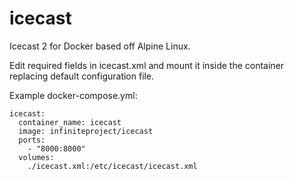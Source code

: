 # icecast
Icecast 2 for Docker based off Alpine Linux.

Edit required fields in icecast.xml and mount it inside the container replacing default configuration file.

Example docker-compose.yml:
```
icecast:
  container_name: icecast
  image: infiniteproject/icecast
  ports:
    - "8000:8000"
  volumes:
    ./icecast.xml:/etc/icecast/icecast.xml
```
